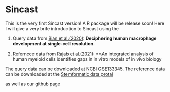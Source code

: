 # Sincast
This is the very first Sincast version! A R package will be release soon! Here I will give a very brife introduction to Sincast using the 

1. Query data from [Bian et al.(2020)](https://doi.org/10.1038/s41586-020-2316-7): **Deciphering human macrophage development at single-cell resolution.** 

2. Referncce data from [Rajab et al.(2021)](https://doi.org/10.1016/j.stemcr.2021.04.010): **An integrated analysis of human myeloid cells identifies gaps in in vitro models of in vivo biology

The query data can be downloaded at NCBI [GSE133345](https://www.ncbi.nlm.nih.gov/geo/query/acc.cgi?acc=GSE133345). The reference data can be downloaded at the [Stemformatic data protal](https://www.stemformatics.org/atlas/myeloid)

as well as our github page

